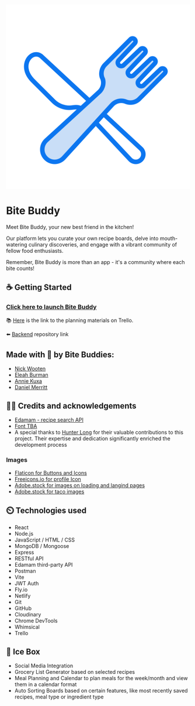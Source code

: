 ![Bite Buddy](/src/assets/icons/bitebuddyicon.png)

# Bite Buddy
Meet Bite Buddy, your new best friend in the kitchen! 

Our platform lets you curate your own recipe boards, delve into mouth-watering culinary discoveries, and engage with a vibrant community of fellow food enthusiasts.

Remember, Bite Buddy is more than an app - it's a community where each bite counts!

## ☕️ Getting Started

### [Click here to launch Bite Buddy](https://bitebuddyapp.netlify.app/)

📚 [Here](https://trello.com/b/CC3qwYpm/bitebuddy "Trello Board") is the link to the planning materials on Trello.

⬅️  [Backend](https://github.com/Nswooten/bite-buddy-back-end) repository link

## Made with 💚 by Bite Buddies:
* [Nick Wooten](https://github.com/Nswooten)
* [Eleah Burman](https://github.com/EleahBurman)
* [Annie Kuxa](https://github.com/any-stone)
* [Daniel Merritt](https://github.com/danielmerritt001)


## 👨‍🍳 Credits and acknowledgements
* [Edamam - recipe search API](https://www.edamam.com/)
* [Font TBA](https://fonts.google.com)
* A special thanks to [Hunter Long](https://github.com/whlong1) for their valuable contributions to this project. Their expertise and dedication significantly enriched the development process

### Images
* [Flaticon for Buttons and Icons](https://www.flaticon.com/)
* [Freeicons.io for profile Icon](https://freeicons.io)
* [Adobe.stock for images on loading and langind pages](https://stock.adobe.com/search?filters%5Bcontent_type%3Aphoto%5D=1&filters%5Bcontent[…]on%5D=0&order=relevance&serie_id=175001291&asset_id=184224951)
* [Adobe.stock for taco images](https://stock.adobe.com/search?filters%5Bcontent_type%3Aphoto%5D=1&filters%5Bcontent_type%3Aillustration%5D=1&filters%5Bcontent_type%3Azip_vector%5D=1&filters%5Bcontent_type%3Avideo%5D=1&filters%5Bcontent_type%3Atemplate%5D=1&filters%5Bcontent_type%3A3d%5D=1&filters%5Bcontent_type%3Aaudio%5D=0&filters%5Binclude_stock_enterprise%5D=0&filters%5Bis_editorial%5D=0&filters%5Bfree_collection%5D=0&filters%5Bcontent_type%3Aimage%5D=1&k=taco+cartoon&order=relevance&safe_search=1&search_page=1&search_type=usertyped&acp=&aco=taco+cartoon&get_facets=0&asset_id=63258911)


## ⏲️ Technologies used 
* React
* Node.js
* JavaScript / HTML / CSS
* MongoDB / Mongoose
* Express
* RESTful API
* Edamam third-party API
* Postman
* Vite
* JWT Auth
* Fly.io
* Netlify
* Git
* GitHub
* Cloudinary
* Chrome DevTools
* Whimsical
* Trello

## 🍦 Ice Box 
* Social Media Integration
* Grocery List Generator based on selected recipes
* Meal Planning and Calendar to plan meals for the week/month and view them in a calendar format
* Auto Sorting Boards based on certain features, like most recently saved recipes, meal type or ingredient type

